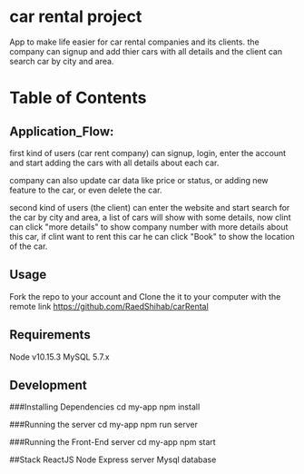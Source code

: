 # car rental project

App to make life easier for car rental companies and its clients.
the company can signup and add thier cars with all details and the client can search car by city and area.

# Table of Contents

## Application_Flow:
first kind of users (car rent company) can signup, login, enter the account and start adding the cars with all details     about each car.

company can also update car data like price or status, or adding new feature to the car, or even delete the car.

second kind of users (the client) can enter the website and start search for the car by city and area, a list of cars will show with some details, now clint can click "more details" to show company number with more details about this car, if clint want to rent this car he can click "Book" to show the location of the car.

## Usage
Fork the repo to your account and Clone the it to your computer with the remote link https://github.com/RaedShihab/carRental

## Requirements
Node v10.15.3
MySQL 5.7.x

## Development

###Installing Dependencies
cd my-app 
npm install

###Running the server
cd my-app
npm run server

###Running the Front-End server
cd my-app
npm start

##Stack
ReactJS 
Node Express server
Mysql database
